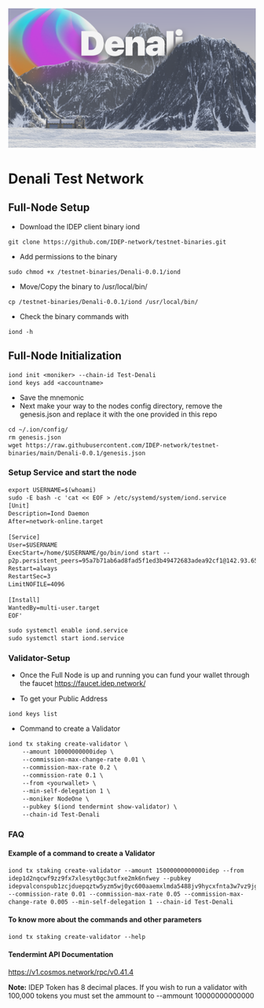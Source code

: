<h1><p align="center"><img alt="Banner" src="Denali.png" /></p></h1>

# Denali Test Network
## Full-Node Setup
- Download the IDEP client binary iond
```
git clone https://github.com/IDEP-network/testnet-binaries.git
```

- Add permissions to the binary
```
sudo chmod +x /testnet-binaries/Denali-0.0.1/iond
```
- Move/Copy the binary to /usr/local/bin/
```
cp /testnet-binaries/Denali-0.0.1/iond /usr/local/bin/
```

- Check the binary commands with
```
iond -h
```
## Full-Node Initialization
```
iond init <moniker> --chain-id Test-Denali
iond keys add <accountname>
```
- Save the mnemonic
- Next make your way to the nodes config directory, remove the genesis.json and replace it with the one provided in this repo
```
cd ~/.ion/config/
rm genesis.json
wget https://raw.githubusercontent.com/IDEP-network/testnet-binaries/main/Denali-0.0.1/genesis.json
```

### Setup Service and start the node
```
export USERNAME=$(whoami)
sudo -E bash -c 'cat << EOF > /etc/systemd/system/iond.service
[Unit]
Description=Iond Daemon
After=network-online.target

[Service]
User=$USERNAME
ExecStart=/home/$USERNAME/go/bin/iond start --p2p.persistent_peers=95a7b71ab6ad8fad5f1ed3b49472683adea92cf1@142.93.65.220:26656,dc07da4be6ff285a1be2e9501fa92efef248d025@64.225.75.108:26656
Restart=always
RestartSec=3
LimitNOFILE=4096

[Install]
WantedBy=multi-user.target
EOF'
```

```
sudo systemctl enable iond.service
sudo systemctl start iond.service
```


### Validator-Setup
- Once the Full Node is up and running you can fund your wallet through the faucet https://faucet.idep.network/

- To get your Public Address
```
iond keys list
```
- Command to create a Validator
```
iond tx staking create-validator \
    --amount 10000000000idep \
    --commission-max-change-rate 0.01 \
    --commission-max-rate 0.2 \
    --commission-rate 0.1 \
    --from <yourwallet> \
    --min-self-delegation 1 \
    --moniker NodeOne \
    --pubkey $(iond tendermint show-validator) \
    --chain-id Test-Denali
```

### FAQ
#### Example of a command to create a Validator
```
iond tx staking create-validator --amount 15000000000000idep --from idep1d2nqcwf9zz9fx7xlesyt0gc3utfxe2mk6nfwey --pubkey idepvalconspub1zcjduepqztw5yzm5wj0yc600aaemxlmda5488jv9hycxfnta3w7vz9jgpawqc9qnhs --commission-rate 0.01 --commission-max-rate 0.05 --commission-max-change-rate 0.005 --min-self-delegation 1 --chain-id Test-Denali
```

#### To know more about the commands and other parameters
```
iond tx staking create-validator --help
```
#### Tendermint API Documentation
https://v1.cosmos.network/rpc/v0.41.4

**Note:** IDEP Token has 8 decimal places. If you wish to run a validator with 100,000 tokens you must set the ammount to --ammount 10000000000000
